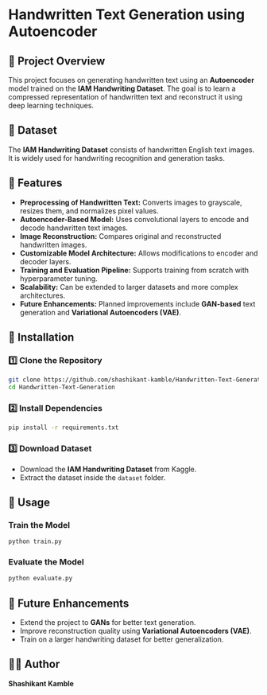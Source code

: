 # Handwritten Text Generation using Autoencoder

## 📌 Project Overview
This project focuses on generating handwritten text using an **Autoencoder** model trained on the **IAM Handwriting Dataset**. The goal is to learn a compressed representation of handwritten text and reconstruct it using deep learning techniques.

## 📂 Dataset
The **IAM Handwriting Dataset** consists of handwritten English text images. It is widely used for handwriting recognition and generation tasks.

## 🚀 Features
- **Preprocessing of Handwritten Text:** Converts images to grayscale, resizes them, and normalizes pixel values.
- **Autoencoder-Based Model:** Uses convolutional layers to encode and decode handwritten text images.
- **Image Reconstruction:** Compares original and reconstructed handwritten images.
- **Customizable Model Architecture:** Allows modifications to encoder and decoder layers.
- **Training and Evaluation Pipeline:** Supports training from scratch with hyperparameter tuning.
- **Scalability:** Can be extended to larger datasets and more complex architectures.
- **Future Enhancements:** Planned improvements include **GAN-based** text generation and **Variational Autoencoders (VAE)**.

## 🔧 Installation
### 1️⃣ Clone the Repository
```bash
git clone https://github.com/shashikant-kamble/Handwritten-Text-Generation.git
cd Handwritten-Text-Generation
```

### 2️⃣ Install Dependencies
```bash
pip install -r requirements.txt
```

### 3️⃣ Download Dataset
- Download the **IAM Handwriting Dataset** from Kaggle.
- Extract the dataset inside the `dataset` folder.

## 🚀 Usage
### Train the Model
```bash
python train.py
```

### Evaluate the Model
```bash
python evaluate.py
```

## 🔮 Future Enhancements
- Extend the project to **GANs** for better text generation.
- Improve reconstruction quality using **Variational Autoencoders (VAE)**.
- Train on a larger handwriting dataset for better generalization.

## 👨‍💻 Author
**Shashikant Kamble**

